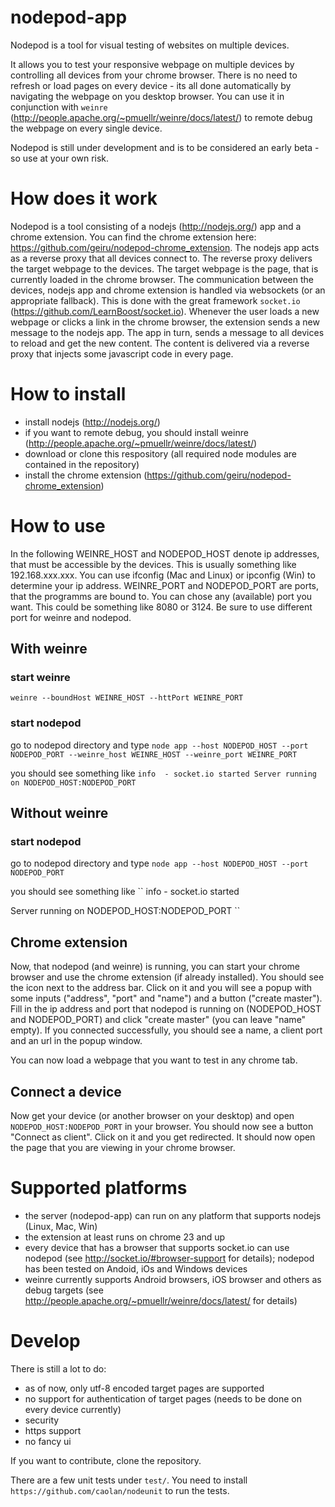nodepod-app
===========

Nodepod is a tool for visual testing of websites on multiple devices.

It allows you to test your responsive webpage on multiple devices by controlling all devices from your chrome browser.
There is no need to refresh or load pages on every device - its all done automatically by navigating the webpage on you desktop browser.
You can use it in conjunction with `weinre` (http://people.apache.org/~pmuellr/weinre/docs/latest/) to remote debug the webpage on every single device.

Nodepod is still under development and is to be considered an early beta - so use at your own risk.


# How does it work

Nodepod is a tool consisting of a nodejs (http://nodejs.org/) app and a chrome extension. You can find the chrome extension here: https://github.com/geiru/nodepod-chrome_extension.
The nodejs app acts as a reverse proxy that all devices connect to. The reverse proxy delivers the target webpage to the devices. The target webpage is the page, that is currently
loaded in the chrome browser.
The communication between the devices, nodejs app and chrome extension is handled via websockets (or an appropriate fallback). This is done with the great
framework `socket.io` (https://github.com/LearnBoost/socket.io).
Whenever the user loads a new webpage or clicks a link in the chrome browser, the extension sends a new message to the nodejs app. The app in turn, sends a message to all devices to reload
 and get the new content. The content is delivered via a reverse proxy that injects some javascript code in every page.

# How to install

- install nodejs (http://nodejs.org/)
- if you want to remote debug, you should install weinre (http://people.apache.org/~pmuellr/weinre/docs/latest/)
- download or clone this respository (all required node modules are contained in the repository)
- install the chrome extension (https://github.com/geiru/nodepod-chrome_extension)

# How to use

In the following WEINRE_HOST and NODEPOD_HOST denote ip addresses, that must be accessible by the devices. This is usually something like 192.168.xxx.xxx.
You can use ifconfig (Mac and Linux) or ipconfig (Win) to determine your ip address.
WEINRE_PORT and NODEPOD_PORT are ports, that the programms are bound to. You can chose any (available) port you want. This could be something like 8080 or 3124. Be sure to use different port for weinre and nodepod.

## With weinre

### start weinre

`weinre --boundHost WEINRE_HOST --httPort WEINRE_PORT`

### start nodepod
go to nodepod directory and type `node app --host NODEPOD_HOST --port NODEPOD_PORT --weinre_host WEINRE_HOST --weinre_port WEINRE_PORT`

you should see something like
``
info  - socket.io started
Server running on NODEPOD_HOST:NODEPOD_PORT
``


## Without weinre

### start nodepod
go to nodepod directory and type `node app --host NODEPOD_HOST --port NODEPOD_PORT`

you should see something like
``
info  - socket.io started

Server running on NODEPOD_HOST:NODEPOD_PORT
``

## Chrome extension

Now, that nodepod (and weinre) is running, you can start your chrome browser and use the chrome extension (if already installed). You should see the icon next to the address bar.
Click on it and you will see a popup with some inputs ("address", "port" and "name") and a button ("create master"). Fill in the ip address and port that nodepod is running on
(NODEPOD_HOST and NODEPOD_PORT) and click "create master" (you can leave "name" empty). If you connected successfully, you should see a name, a client port and an url in the popup window.

You can now load a webpage that you want to test in any chrome tab.

## Connect a device

Now get your device (or another browser on your desktop) and open `NODEPOD_HOST:NODEPOD_PORT` in your browser. You should now see a button "Connect as client". Click on it and you get redirected.
It should now open the page that you are viewing in your chrome browser.


# Supported platforms

- the server (nodepod-app) can run on any platform that supports nodejs (Linux, Mac, Win)
- the extension at least runs on chrome 23 and up
- every device that has a browser that supports socket.io can use nodepod (see http://socket.io/#browser-support for details); nodepod has been tested on Andoid, iOs and Windows devices
- weinre currently supports Android browsers, iOS browser and others as debug targets (see http://people.apache.org/~pmuellr/weinre/docs/latest/ for details)



# Develop

There is still a lot to do:
 - as of now, only utf-8 encoded target pages are supported
 - no support for authentication of target pages (needs to be done on every device currently)
 - security
 - https support
 - no fancy ui

If you want to contribute, clone the repository.

There are a few unit tests under `test/`. You need to install `https://github.com/caolan/nodeunit` to run the tests.



